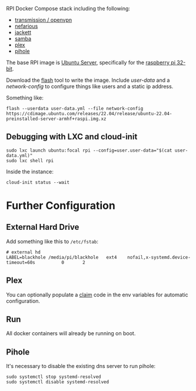 RPI Docker Compose stack including the following:

- [transmission / openvpn](https://github.com/haugene/docker-transmission-openvpn)
- [nefarious](https://github.com/lardbit/nefarious)
- [jackett](https://github.com/Jackett/Jackett)
- [samba](https://github.com/dperson/samba)
- [plex](https://docs.linuxserver.io/images/docker-plex)
- [pihole](https://github.com/pi-hole/pi-hole)
	
The base RPI image is [Ubuntu Server](https://ubuntu.com/download/raspberry-pi), specifically for the [raspberry pi 32-bit](https://ubuntu.com/download/raspberry-pi/thank-you?version=22.04&architecture=server-armhf+raspi).

Download the [flash](https://github.com/hypriot/flash) tool to write the image.  Include *user-data* and a *network-config* to configure things like users and a static ip address.

Something like:
 
    flash --userdata user-data.yml --file network-config https://cdimage.ubuntu.com/releases/22.04/release/ubuntu-22.04-preinstalled-server-armhf+raspi.img.xz

## Debugging with LXC and cloud-init

	sudo lxc launch ubuntu:focal rpi --config=user.user-data="$(cat user-data.yml)"
	sudo lxc shell rpi

Inside the instance:

	cloud-init status --wait

# Further Configuration

## External Hard Drive

Add something like this to `/etc/fstab`:

	# external hd
	LABEL=blackhole /media/pi/blackhole   ext4    nofail,x-systemd.device-timeout=60s          0       2

## Plex
You can optionally populate a [claim](https://www.plex.tv/claim/) code in the env variables for automatic configuration.

## Run

All docker containers will already be running on boot.


## Pihole

It's necessary to disable the existing dns server to run pihole:

    sudo systemctl stop systemd-resolved
    sudo systemctl disable systemd-resolved
